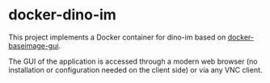 # docker-dino-im
This project implements a Docker container for dino-im based on [docker-baseimage-gui](https://github.com/jlesage/docker-baseimage-gui).

The GUI of the application is accessed through a modern web browser (no installation or configuration needed on the client side) or via any VNC client.

